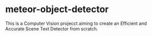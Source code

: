 # meteor-object-detector

This is a Computer Vision projecct aiming to create an Efficient and Accurate Scene Text Detector from scratch.










